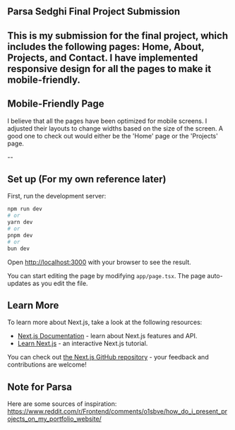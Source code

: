 ## Parsa Sedghi Final Project Submission

This is my submission for the final project, which includes the following pages: Home, About, Projects, and Contact. I have implemented responsive design for all the pages to make it mobile-friendly.
--
## Mobile-Friendly Page
I believe that all the pages have been optimized for mobile screens. I adjusted their layouts to change widths based on the size of the screen. A good one to check out would either be the 'Home' page or the 'Projects' page.

--

## Set up (For my own reference later)

First, run the development server:

```bash
npm run dev
# or
yarn dev
# or
pnpm dev
# or
bun dev
```

Open [http://localhost:3000](http://localhost:3000) with your browser to see the result.

You can start editing the page by modifying `app/page.tsx`. The page auto-updates as you edit the file.

## Learn More

To learn more about Next.js, take a look at the following resources:

- [Next.js Documentation](https://nextjs.org/docs) - learn about Next.js features and API.
- [Learn Next.js](https://nextjs.org/learn) - an interactive Next.js tutorial.

You can check out [the Next.js GitHub repository](https://github.com/vercel/next.js) - your feedback and contributions are welcome!


## Note for Parsa 
Here are some sources of inspiration:
https://www.reddit.com/r/Frontend/comments/o1sbve/how_do_i_present_projects_on_my_portfolio_website/
